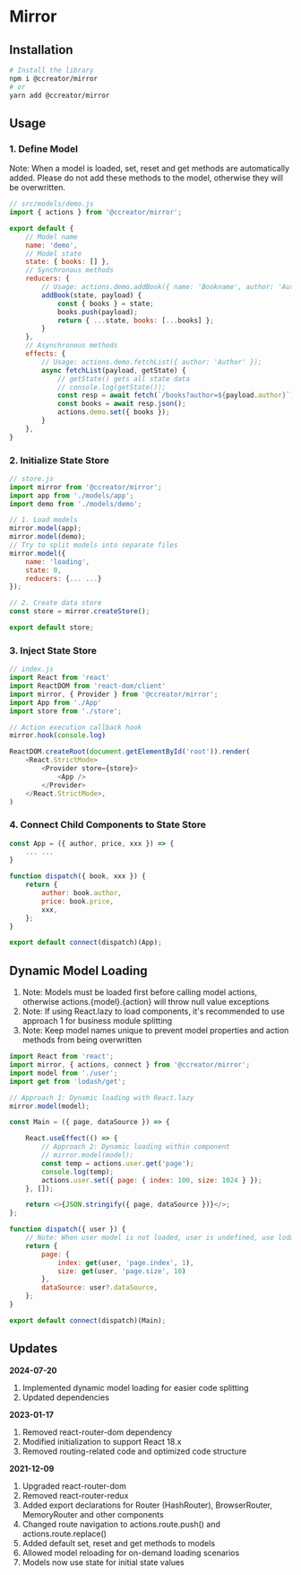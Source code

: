 # Mirror

## Installation

```bash
# Install the library
npm i @ccreator/mirror
# or
yarn add @ccreator/mirror
```

## Usage

### 1. Define Model

Note: When a model is loaded, set, reset and get methods are automatically added. Please do not add these methods to the model, otherwise they will be overwritten.
 
```js
// src/models/demo.js
import { actions } from '@ccreator/mirror';

export default {
    // Model name
    name: 'demo',
    // Model state
    state: { books: [] },
    // Synchronous methods
    reducers: {
        // Usage: actions.demo.addBook({ name: 'Bookname', author: 'Author' });
        addBook(state, payload) {
            const { books } = state;
            books.push(payload);
            return { ...state, books: [...books] };
        }
    },
    // Asynchronous methods
    effects: {
        // Usage: actions.demo.fetchList({ author: 'Author' });
        async fetchList(payload, getState) {
            // getState() gets all state data
            // console.log(getState());
            const resp = await fetch(`/books?author=${payload.author}`);
            const books = await resp.json();
            actions.demo.set({ books });
        }
    },
}
```

### 2. Initialize State Store

```js
// store.js
import mirror from '@ccreator/mirror';
import app from './models/app';
import demo from './models/demo';

// 1. Load models
mirror.model(app);
mirror.model(demo);
// Try to split models into separate files
mirror.model({
    name: 'loading',
    state: 0,
    reducers: {... ...}
});

// 2. Create data store
const store = mirror.createStore();

export default store;
```

### 3. Inject State Store

```js
// index.js
import React from 'react'
import ReactDOM from 'react-dom/client'
import mirror, { Provider } from '@ccreator/mirror';
import App from './App'
import store from './store';

// Action execution callback hook
mirror.hook(console.log)

ReactDOM.createRoot(document.getElementById('root')).render(
    <React.StrictMode>
        <Provider store={store}>
            <App />
        </Provider>
    </React.StrictMode>,
)

```

### 4. Connect Child Components to State Store

```js
const App = ({ author, price, xxx }) => {
    ... ...
}

function dispatch({ book, xxx }) {
    return {
        author: book.author,
        price: book.price,
        xxx,
    };
}

export default connect(dispatch)(App);
```

## Dynamic Model Loading
1. Note: Models must be loaded first before calling model actions, otherwise actions.{model}.{action} will throw null value exceptions
2. Note: If using React.lazy to load components, it's recommended to use approach 1 for business module splitting
3. Note: Keep model names unique to prevent model properties and action methods from being overwritten
```js
import React from 'react';
import mirror, { actions, connect } from '@ccreator/mirror';
import model from './user';
import get from 'lodash/get';

// Approach 1: Dynamic loading with React.lazy
mirror.model(model);

const Main = ({ page, dataSource }) => {

    React.useEffect(() => {
        // Approach 2: Dynamic loading within component
        // mirror.model(model);
        const temp = actions.user.get('page');
        console.log(temp);
        actions.user.set({ page: { index: 100, size: 1024 } });
    }, []);

    return <>{JSON.stringify({ page, dataSource })}</>;
};

function dispatch({ user }) {
    // Note: When user model is not loaded, user is undefined, use lodash.get to prevent null value exceptions
    return {
        page: {
            index: get(user, 'page.index', 1),
            size: get(user, 'page.size', 10)
        },
        dataSource: user?.dataSource,
    };
}

export default connect(dispatch)(Main);
```

## Updates

**2024-07-20**
1. Implemented dynamic model loading for easier code splitting
2. Updated dependencies

**2023-01-17**  
1. Removed react-router-dom dependency
2. Modified initialization to support React 18.x
3. Removed routing-related code and optimized code structure


**2021-12-09**  
1. Upgraded react-router-dom
2. Removed react-router-redux
3. Added export declarations for Router (HashRouter), BrowserRouter, MemoryRouter and other components
4. Changed route navigation to actions.route.push() and actions.route.replace()
5. Added default set, reset and get methods to models
6. Allowed model reloading for on-demand loading scenarios
7. Models now use state for initial state values
